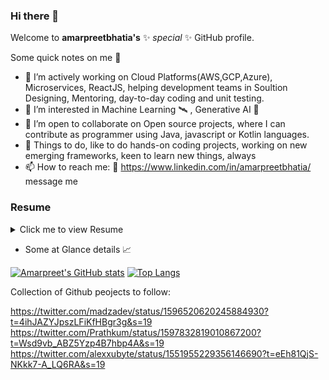 ### Hi there 👋

Welcome to **amarpreetbhatia's** ✨ _special_ ✨ GitHub profile.

Some quick notes on me 💠

- 🔭 I’m actively working on Cloud Platforms(AWS,GCP,Azure), Microservices, ReactJS, helping development teams in Soultion Designing, Mentoring, day-to-day coding and unit testing.
- 🌱 I’m interested in Machine Learning 🛰️ , Generative AI 🤖
- 👯 I’m open to collaborate on Open source projects, where I can contribute as programmer using Java, javascript or Kotlin languages.
- 💬 Things to do, like to do hands-on coding projects, working on new emerging frameworks, keen to learn new things, always
- 📫 How to reach me: 📲 https://www.linkedin.com/in/amarpreetbhatia/ message me

### Resume
<details>
  <summary>Click me to view Resume</summary>
  
# Amarpreet Bhatia

**amarpreetbhatia@gmail.com**

------

## Professional Summary

Accomplished technology leader with over 15 years of experience driving digital transformation and adopting cloud-native architectures. Skilled in leveraging emerging technologies to deliver innovative solutions that accelerate business growth.

**Key Strengths:**

- **Cloud Architecture** - Designed and implemented complex cloud-native applications on AWS, GCP, and Azure, leveraging containers, serverless, and microservices to achieve scalability, resiliency, and automation.

- **Technical Leadership** - Led multiple teams of up to 10 engineers across full-stack development, DevOps, data, and infrastructure. Rallied cross-functional teams to achieve technology vision. 

- **Solution Delivery** - Delivered high-value solutions as lead architect and engineer across various industries. Strong track record of on-time, on-budget delivery.

- **Strategic Thinking** - Forward-thinking mindset with ability to understand business needs and map technology solutions to strategic goals. Champion emerging technologies.

- **Communication & Influence** - Excellent communication skills, able to distill complex concepts and influence stakeholders at all levels.

------

## Experience

### Westpac Group, Sydney — *Technical Lead/Solution Engineer*
#### May 2022 - Present

- Established a **cloud-native architecture** leveraging **microservices**, **containers**, and **serverless** computing to modernize legacy applications. Reduced costs by 35% and improved scalability.

- Led migration of critical workloads from on-premises to AWS cloud, involving planning, security reviews, execution, and optimization.

- Introduced **DevSecOps** practices including **infrastructure-as-code**, **CI/CD** pipelines, and automation testing. Shortened release cycles by 40%. 

- Provided thought leadership and mentorship on cloud-native development, microservices, and other technologies.

### Macquarie Group, Sydney — *Lead Platform Engineer* 
#### Nov 2021 - April 2022

- Architected a new **cloud-native digital platform** on GCP to enable rapid innovation. Reduced time-to-market for new products by 60%.

- Chosen as technical lead for modernizing core banking applications. Evaluated migration options and created execution roadmap.

- Drove adoption of **Kubernetes**, implementing self-service infrastructure, CI/CD pipelines, and **GitOps**.

- Evangelized test-driven development, automated testing, and other engineering best practices.

### Cognizant Technology Solutions, Sydney/Melbourne — *Full Stack Lead Engineer*
#### Nov 2016 - Nov 2021

- Led multiple strategic programs as lead engineer and full stack community leader. Delivered complex solutions using **Java**, **Spring Boot**, **React**, **Node.js**, and **AWS** cloud. 

- Implemented **API gateways**, **microservices**, **event-driven architecture**, and other technologies to evolve monoliths into cloud-native applications.

- Championed **DevOps** practices including CI/CD, infrastructure-as-code, and automation. Transformed delivery, boosted quality and reliability.

- Provided hands-on technical leadership to offshore teams. Set direction and coached team members to improve skills.

### Fidelity Information Services, Noida — *Principal Architect*
#### Nov 2015 - Nov 2016

- Created vision and technology strategy for modernizing legacy applications. Evaluated technologies and set roadmap.

- Led adoption of agile methodologies, implemented CI/CD, test automation, and cloud infrastructure.

- Mentored teams on design patterns, architecture best practices, and clean coding standards. Conducted architecture and design reviews. 

- Developed reusable frameworks and custom tools to improve engineering efficiency.

------

## Education

**Bachelor of Engineering in Computer Science**
*Guru Ramdas Khalsa Institute of Science and Technology, 1999-2003* 

------

## Certifications

- AWS Certified Solutions Architect - Associate (2020)
- Certified Kubernetes Application Developer 
- Microsoft Certified: Azure Fundamentals
- SAFe 5 Certified Practitioner

------
</details>

- Some at Glance details 📈


[![Amarpreet's GitHub stats](https://github-readme-stats.vercel.app/api?username=amarpreetbhatia&show_icons=true&theme=tokyonight)](https://github.com/amarpreetbhatia/github-readme-stats)
[![Top Langs](https://github-readme-stats.vercel.app/api/top-langs/?username=amarpreetbhatia&count_private=true&layout=compact&show_icons=true&theme=tokyonight)](https://github.com/amarpreetbhatia/github-readme-stats)

Collection of Github peojects to follow:

https://twitter.com/madzadev/status/1596520620245884930?t=4ihJAZYJpszLFiKfHBgr3g&s=19
https://twitter.com/Prathkum/status/1597832819010867200?t=Wsd9vb_ABZ5Yzp4B7hbp4A&s=19
https://twitter.com/alexxubyte/status/1551955229356146690?t=eEh81QjS-NKkk7-A_LQ6RA&s=19
